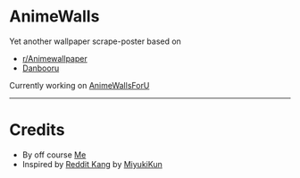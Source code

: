 # AnimeWalls

Yet another wallpaper scrape-poster based on 
- [r/Animewallpaper](https://reddit.com/r/Animewallpaper) 
- [Danbooru](https://danbooru.donmain.us) 

Currently working on [AnimeWallsForU](https://t.me/AnimeWallsForU)

---
# Credits

- By off course [Me](https://github.com/Zack-Bloodshot)
- Inspired by [Reddit Kang](https://github.com/MiyukiKun/Reddit-Kang) by [MiyukiKun](https://github.com/MiyukiKun)